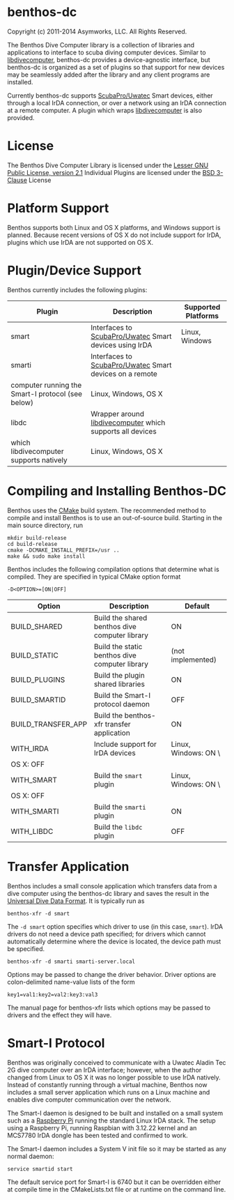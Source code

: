 benthos-dc
==========
Copyright (c) 2011-2014 Asymworks, LLC.  All Rights Reserved.

The Benthos Dive Computer library is a collection of libraries and applications
to interface to scuba diving computer devices.  Similar to [libdivecomputer][libdc],
benthos-dc provides a device-agnostic interface, but benthos-dc is organized as
a set of plugins so that support for new devices may be seamlessly added after
the library and any client programs are installed.

Currently benthos-dc supports [ScubaPro/Uwatec][uwatec] Smart devices, either 
through a local IrDA connection, or over a network using an IrDA connection at 
a remote computer. A plugin which wraps [libdivecomputer][libdc] is also provided.

License
=======

The Benthos Dive Computer Library is licensed under the [Lesser GNU Public License,
version 2.1][lgpl]
Individual Plugins are licensed under the [BSD 3-Clause][bsd] License

Platform Support
================

Benthos supports both Linux and OS X platforms, and Windows support is planned.
Because recent versions of OS X do not include support for IrDA, plugins which
use IrDA are not supported on OS X.

Plugin/Device Support
=====================

Benthos currently includes the following plugins:

| Plugin | Description                                                        | Supported Platforms  |
|--------|--------------------------------------------------------------------|----------------------|
| smart  | Interfaces to [ScubaPro/Uwatec][uwatec] Smart devices using IrDA   | Linux, Windows       |
| smarti | Interfaces to [ScubaPro/Uwatec][uwatec] Smart devices on a remote
           computer running the Smart-I protocol (see below)                  | Linux, Windows, OS X |
| libdc  | Wrapper around [libdivecomputer][libdc] which supports all devices
           which libdivecomputer supports natively                            | Linux, Windows, OS X |
           
Compiling and Installing Benthos-DC
===================================

Benthos uses the [CMake][cmake] build system.  The recommended method to
compile and install Benthos is to use an out-of-source build.  Starting
in the main source directory, run

	mkdir build-release
	cd build-release
	cmake -DCMAKE_INSTALL_PREFIX=/usr ..
	make && sudo make install
	
Benthos includes the following compilation options that determine what
is compiled.  They are specified in typical CMake option format 

	-D<OPTION>=[ON|OFF]
	
	
| Option             | Description                                    | Default             |
|--------------------|------------------------------------------------|---------------------|
| BUILD_SHARED       | Build the shared benthos dive computer library | ON                  |
| BUILD_STATIC       | Build the static benthos dive computer library | (not implemented)   |
| BUILD_PLUGINS      | Build the plugin shared libraries              | ON                  |
| BUILD_SMARTID      | Build the Smart-I protocol daemon              | OFF                 |
| BUILD_TRANSFER_APP | Build the benthos-xfr transfer application     | ON                  |
| WITH_IRDA          | Include support for IrDA devices               | Linux, Windows: ON \  
                                                                        OS X: OFF           |
| WITH_SMART         | Build the `smart` plugin                       | Linux, Windows: ON \  
                                                                        OS X: OFF           |
| WITH_SMARTI        | Build the `smarti` plugin                      | ON                  |
| WITH_LIBDC         | Build the `libdc` plugin                       | OFF                 |

Transfer Application
====================

Benthos includes a small console application which transfers data from a 
dive computer using the benthos-dc library and saves the result in the 
[Universal Dive Data Format][uddf].  It is typically run as

	benthos-xfr -d smart
	
The `-d smart` option specifies which driver to use (in this case, `smart`).
IrDA drivers do not need a device path specified; for drivers which cannot
automatically determine where the device is located, the device path must
be specified.

	benthos-xfr -d smarti smarti-server.local
	
Options may be passed to change the driver behavior.  Driver options are
colon-delimited name-value lists of the form

	key1=val1:key2=val2:key3:val3

The manual page for benthos-xfr lists which options may be passed to drivers
and the effect they will have.

Smart-I Protocol
================

Benthos was originally conceived to communicate with a Uwatec Aladin Tec 2G
dive computer over an IrDA interface; however, when the author changed from
Linux to OS X it was no longer possible to use IrDA natively.  Instead of
constantly running through a virtual machine, Benthos now includes a small
server application which runs on a Linux machine and enables dive computer
communication over the network.

The Smart-I daemon is designed to be built and installed on a small system
such as a [Raspberry Pi][rpi] running the standard Linux IrDA stack.  The
setup using a Raspberry Pi, running Raspbian with 3.12.22 kernel and an
MCS7780 IrDA dongle has been tested and confirmed to work.

The Smart-I daemon includes a System V init file so it may be started as
any normal daemon:

	service smartid start

The default service port for Smart-I is 6740 but it can be overridden 
either at compile time in the CMakeLists.txt file or at runtime on the
command line. 

[lgpl]: http://opensource.org/licenses/lgpl-2.1.php
[bsd]: http://opensource.org/licenses/BSD-3-Clause
[libdc]: http://www.divesoftware.org/libdc/
[uwatec]: http://www.scubapro.com/en-US/USA/instruments/computers.aspx
[cmake]: http://www.cmake.org
[uddf]: http://www.streit.cc/extern/uddf_v310/en/index.html
[rpi]: http://www.raspberrypi.org/
